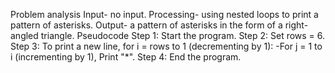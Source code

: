 Problem analysis
Input- no input.
Processing-  using nested loops to print a pattern of asterisks. 
Output- a pattern of asterisks in the form of a right-angled triangle. 
Pseudocode
Step 1: Start the program.
Step 2: Set rows = 6.
Step 3: To print a new line, for i = rows to 1 (decrementing by 1):
-For j = 1 to i (incrementing by 1), Print "*".
Step 4: End the program.
